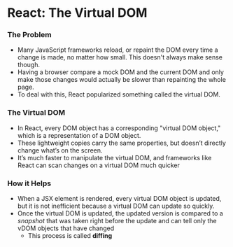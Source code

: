 # React: The Virtual DOM

### The Problem

- Many JavaScript frameworks reload, or repaint the DOM every time a change is made, no matter how small. This doesn't always make sense though.
- Having a browser compare a mock DOM and the current DOM and only make those changes would actually be slower than repainting the whole page.
- To deal with this, React popularized something called the virtual DOM.

### The Virtual DOM

- In React, every DOM object has a corresponding "virtual DOM object," which is a representation of a DOM object.
- These lightweight copies carry the same properties, but doesn’t directly change what’s on the screen.
- It’s much faster to manipulate the virtual DOM, and frameworks like React can scan changes on a virtual DOM much quicker

### How it Helps

- When a JSX element is rendered, every virtual DOM object is updated, but it is not inefficient because a virtual DOM can update so quickly.
- Once the virtual DOM is updated, the updated version is compared to a *snapshot* that was taken right before the update and can tell only the vDOM objects that have changed
   - This process is called **diffing**

